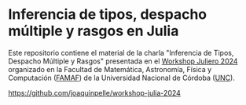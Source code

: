 # Inferencia de tipos, despacho múltiple y rasgos en Julia

Este repositorio contiene el material de la charla "Inferencia de Tipos, Despacho Múltiple y Rasgos" presentada en el [Workshop Juliero 2024](https://github.com/jipphysics/workshop-juliero-2024) organizado en la Facultad de Matemática, Astronomía, Física y Computación ([FAMAF](https://www.famaf.unc.edu.ar/)) de la Universidad Nacional de Córdoba ([UNC](https://www.unc.edu.ar/)).

https://github.com/joaquinpelle/workshop-julia-2024 